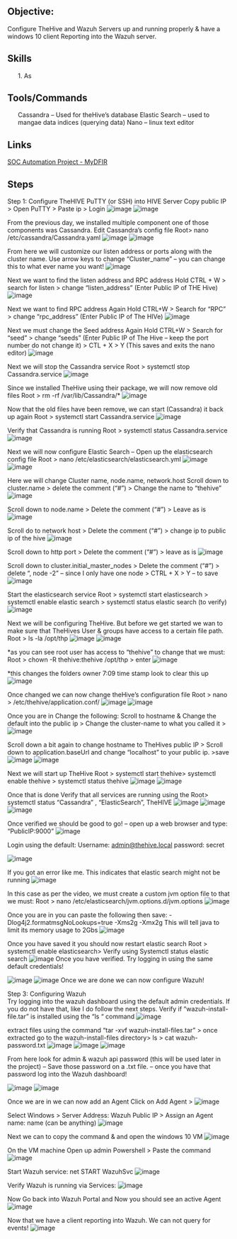 ## Objective:
Configure TheHive and Wazuh Servers up and running properly & have a windows 10 client Reporting into the Wazuh server.

## Skills
<ul>
<l1>1.	As</l1>
</ul>

## Tools/Commands
<ul>
<l1>Cassandra – Used for theHive’s database</l1>
<l2>Elastic Search – used to mangae data indices (querying data)</l2>
<l3>Nano – linux text editor </l3>
</ul>

## Links 
<a href="https://www.youtube.com/watch?v=VuSKMPRXN1M&list=PLYHfX1HJ8dv8RVatf6ULT1Ga5RaLMWreQ&index=8&t=6s">SOC Automation Project - MyDFIR</a>

## Steps 
Step 1: Configure TheHIVE
PuTTY (or SSH) into HIVE Server 
	Copy public IP > Open PuTTY > Paste ip > Login
![image](https://github.com/user-attachments/assets/adc36c69-859a-4d9d-aeb1-aab0c240fad7)
![image](https://github.com/user-attachments/assets/e49c8353-6c41-4d99-8c3e-952c9142f179)

From the previous day, we installed multiple component one of those components was Cassandra.  Edit Cassandra’s config file 
	Root> nano /etc/cassandra/Cassandra.yaml
![image](https://github.com/user-attachments/assets/4fbec270-ba2d-45ea-98ef-448063cdd990)
![image](https://github.com/user-attachments/assets/3405923e-fd89-4056-9403-280b6c755d72)

From here we will customize our listen address or ports along with the cluster name.
	Use arrow keys to change “Cluster_name” – you can change this to what ever name you want!
![image](https://github.com/user-attachments/assets/c7618fde-3de2-44aa-a9f5-2c568fef0949)

Next we want to find the listen address and RPC address
	Hold CTRL + W > search for listen > change “listen_address” (Enter Public IP of THE Hive)
![image](https://github.com/user-attachments/assets/1cd0a798-1db8-4a30-a02c-4de7eb64442d)

Next we want to find RPC address
	Again Hold CTRL+W > Search for “RPC” > change “rpc_address” (Enter Public IP of The HIVe)
![image](https://github.com/user-attachments/assets/f86ba35a-07e9-41b5-9726-be246e8e09c6)

Next we must change the Seed address
Again Hold CTRL+W > Search for “seed” > change “seeds” (Enter Public IP of The Hive – keep the port number do not change it) > CTL + X > Y (This saves and exits the nano editor)
![image](https://github.com/user-attachments/assets/58231d78-bb75-4e2a-a04a-0ef652f7fc20)

Next we will stop the Cassandra service 
	Root > systemctl stop Cassandra.service
![image](https://github.com/user-attachments/assets/030b390d-6be9-43fc-8f48-c81fdf334877)

Since we installed TheHive using their package, we will now remove old files
	Root > rm -rf /var/lib/Cassandra/*
![image](https://github.com/user-attachments/assets/312db691-0a75-48c3-85ce-71f6a70dfd1a)

Now that the old files have been remove, we can start (Cassandra) it back up again
	Root > systemctl start Cassandra.service
![image](https://github.com/user-attachments/assets/c6899c8d-0619-4677-bafc-1aca67872e8b)

Verify that Cassandra is running 
	Root > systemctl status Cassandra.service
![image](https://github.com/user-attachments/assets/73aab443-2151-45a8-a6d6-b65e6ea6c663)

Next we will now configure Elastic Search – Open up the elasticsearch config file
	Root > nano /etc/elasticsearch/elasticsearch.yml
![image](https://github.com/user-attachments/assets/90aa04e3-4d98-4698-8111-3af1532abbc7)
![image](https://github.com/user-attachments/assets/a02b5be1-bdad-4524-bac7-8f48b85b2188)

Here we will change Cluster name, node.name, network.host
	Scroll down to cluster.name > delete the comment (“#”) > Change the name to “thehive”
![image](https://github.com/user-attachments/assets/038d85a5-be52-4e52-88d3-6d77c3d8d4aa)

Scroll down to node.name > Delete the comment (“#”) > Leave as is
![image](https://github.com/user-attachments/assets/4e0514ad-c4bf-4a96-b0cb-9d3cf051649f)

Scroll do to network host > Delete the comment (“#”) > change ip to public ip of the hive
![image](https://github.com/user-attachments/assets/208339a4-4e3b-4e2b-a595-d3901bdfa475)

Scroll down to http port > Delete the comment (“#”) > leave as is
![image](https://github.com/user-attachments/assets/323db8cc-fc14-44ef-9c00-fba635b704a5)

Scroll down to cluster.initial_master_nodes > Delete the comment (“#”) > delete “, node -2” – since I only have one node > CTRL + X > Y – to save
![image](https://github.com/user-attachments/assets/5116dc78-b44e-43d2-bc94-02912c7da784)

Start the elasticsearch service 
	Root > systemctl start elasticsearch > systemctl enable elastic search > systemctl status elastic search (to verify)
![image](https://github.com/user-attachments/assets/b95f8761-3418-4c25-b879-64c8ada5410b)


Next we will be configuring TheHive. But before we get started we wan to make sure that TheHives User & groups have access to a certain file path.
	Root > ls -la /opt/thp
![image](https://github.com/user-attachments/assets/ba0d8455-4c1f-4fe4-bd32-21efdd46fc92)
![image](https://github.com/user-attachments/assets/9ae239fb-22ad-4c80-abdf-f63c79a75e18)

*as you can see root user has access to “thehive” to change that we must: 
	Root > chown  -R thehive:thehive /opt/thp > enter
 ![image](https://github.com/user-attachments/assets/de4c1b85-8f8a-422a-9374-69dfa326cd54)

*this changes the folders owner 7:09 time stamp look to clear this up  
![image](https://github.com/user-attachments/assets/8511d191-94b6-44da-812d-876e0f868784)

Once changed we can now change theHive’s configuration file
	Root > nano > /etc/thehive/application.conf/
 ![image](https://github.com/user-attachments/assets/ebb737ca-2fe5-4108-ba66-da665ef04f0a)
 ![image](https://github.com/user-attachments/assets/3f166ce7-0442-4720-be3b-37b6f62b8926)

Once you are in Change the following:
	Scroll to hostname & Change the default into the public ip > Change the cluster-name to what you called it > 
![image](https://github.com/user-attachments/assets/e95f6596-61ac-4e99-8279-a1bb99b454ce)

Scroll down a bit again to change hostname to TheHives public IP > Scroll down to application.baseUrl and change “localhost” to your public ip. >save
![image](https://github.com/user-attachments/assets/e62ea7c6-a7f1-4647-81d0-003ad505e550)
![image](https://github.com/user-attachments/assets/3dad9539-8086-441a-a29f-d4dffe23a6a0)

Next we will start up TheHive
	Root > systemctl start thehive> systemctl enable thehive > systemctl status thehive
![image](https://github.com/user-attachments/assets/8d44d884-9185-430e-b5de-74dc2900929b)
![image](https://github.com/user-attachments/assets/3c2518b5-a874-4e12-8acd-015cf6901f17)

Once that is done Verify that all services are running using the 
	Root> systemctl status “Cassandra” , “ElasticSearch”, TheHIVE
![image](https://github.com/user-attachments/assets/400823c8-bf4f-483b-9da8-76851e06a172)
![image](https://github.com/user-attachments/assets/95224b40-e124-4225-8832-b0346328ca28)
![image](https://github.com/user-attachments/assets/d06623b6-1eeb-40c2-9f7d-101e39a5446d)

Once verified we should be good to go! – open up a web browser and type: “PublicIP:9000”
![image](https://github.com/user-attachments/assets/e355ce9a-70f3-4f3c-a414-6a683a8eb750)

Login using the default:
	Username: admin@thehive.local
	password: secret

![image](https://github.com/user-attachments/assets/5be3021a-8a2d-4304-9098-0625a76d9aa1)

If you got an error like me. This indicates that elastic search might not be running
![image](https://github.com/user-attachments/assets/4ea3b274-888c-4e53-9eed-4fa5f6eb37d3)

In this case as per the video, we must create a custom jvm option file to that we must:
	Root > nano /etc/elasticsearch/jvm.options.d/jvm.options
![image](https://github.com/user-attachments/assets/44731594-b213-4ce2-93cd-27e5544c02ce)

Once you are in you can paste the following then save:
	-Dlog4j2.formatmsgNoLookups=true
	-Xms2g
	-Xmx2g
This will tell java to limit its memory usage to 2Gbs
![image](https://github.com/user-attachments/assets/2bc8e959-bb60-452a-aa6d-d1956d99036a)

Once you have saved it you should now restart elastic search
	Root > systemctl enable elasticsearch> Verify using Systemctl status elastic search
![image](https://github.com/user-attachments/assets/29c6fb37-fb55-412a-a49c-59c18a8cdfdc)
Once you have verified. Try logging in using the same default credentials!

![image](https://github.com/user-attachments/assets/a513b8cd-99cd-40c8-aaa3-79dcea52e55b)
![image](https://github.com/user-attachments/assets/c9069cf8-9b66-4291-8788-2064aa15dde9)
Once we are done we can now configure Wazuh!


Step 3: Configuring Wazuh <br/>
Try logging into the wazuh dashboard using the default admin credentials. If you do not have that, like I do follow the next steps.
	Verify if “wazuh-install-file.tar” is installed using the “ls “ command
![image](https://github.com/user-attachments/assets/0c38c5f8-1f57-4dff-9e74-cce32ecd9222)

extract files using the command “tar -xvf wazuh-install-files.tar” > once extracted go to the wazuh-install-files directory> ls > cat wazuh-password.txt 
![image](https://github.com/user-attachments/assets/a7c0fc36-294f-4c1a-879d-139a5785db17)
![image](https://github.com/user-attachments/assets/3a9b7b14-7e42-4caf-92b8-4ff9d8f0f76d)
![image](https://github.com/user-attachments/assets/bed70c7e-d285-402f-8e2b-b0eddf7495a8)

From here look for admin & wazuh api password (this will be used later in the project) – Save those password on a .txt file. – once you have that password log into the Wazuh dashboard!

![image](https://github.com/user-attachments/assets/977133fa-70a0-4d09-ba7a-5c4ebafc347f)
![image](https://github.com/user-attachments/assets/106092ac-7813-4265-b554-d4a2e85cf751)

Once we are in we can now add an Agent
	Click on Add Agent >
![image](https://github.com/user-attachments/assets/a4082955-543b-417c-b899-19f06ab4fa99)

Select Windows > Server Address: Wazuh Public IP > Assign an Agent name: name (can be anything)
![image](https://github.com/user-attachments/assets/29111b62-f46e-4251-a711-651967d1a2e7)

Next we can to copy the command & and open the windows 10 VM
![image](https://github.com/user-attachments/assets/9a839ff7-882e-4c87-b5fd-4a09403fc311)

On the VM machine Open up admin Powershell > Paste the command
![image](https://github.com/user-attachments/assets/c37365bd-87dc-41cc-b059-2f4006528175)

Start Wazuh service: net START WazuhSvc
![image](https://github.com/user-attachments/assets/6c760c9b-7e31-466e-939c-73a91009d66c)

Verify Wazuh is running via Services:
![image](https://github.com/user-attachments/assets/0494dba9-80d2-4c34-b986-30da5a2d6eda)

Now Go back into Wazuh Portal and Now you should see an active Agent
![image](https://github.com/user-attachments/assets/f2cc5b9d-adaf-4096-a2bd-45ddecf3ddaf)

Now that we have a client reporting into Wazuh. We can not query for events!
![image](https://github.com/user-attachments/assets/e5646e84-4e9b-4082-895a-b11a81376740)

